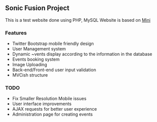 ## Sonic Fusion Project
This is a test website done using PHP, MySQL 
Website is based on [Mini](https://github.com/panique/mini)

### Features
+ Twitter Bootstrap mobile friendly design
+ User Management system
+ Dynamic ~vents display according to the information in the database
+ Events booking system
+ Image Uploading
+ Back-end/Front-end user input validation
+ MVCish structure

### TODO
+ Fix Smaller Resolution Mobile issues
+ User interface improvements
+ AJAX requests for better user experience
+ Administration page for creating events
